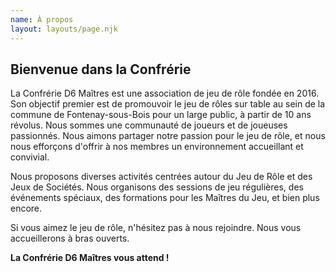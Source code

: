 ```yaml
---
name: À propos
layout: layouts/page.njk
---
```


## Bienvenue dans la Confrérie 

<p>
La Confrérie D6 Maîtres est une association de jeu de rôle fondée en 2016. Son objectif premier est de promouvoir le jeu de rôles sur table au sein de la commune de Fontenay-sous-Bois pour un large public, à partir de 10 ans révolus. Nous sommes une communauté de joueurs et de joueuses passionnés. Nous aimons partager notre passion pour le jeu de rôle, et nous nous efforçons d'offrir à nos membres un environnement accueillant et convivial. <br>

Nous proposons diverses activités centrées autour du Jeu de Rôle et des Jeux de Sociétés. Nous organisons des sessions de jeu régulières, des événements spéciaux, des formations pour les Maîtres du Jeu, et bien plus encore. <br>

Si vous aimez le jeu de rôle, n'hésitez pas à nous rejoindre. Nous vous accueillerons à bras ouverts. <br>
</p>


**La Confrérie D6 Maîtres vous attend !**